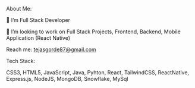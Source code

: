About Me:

🌱 I’m Full Stack Developer

👯 I’m looking to work on Full Stack Projects, Frontend, Backend, Mobile Application (React Native)

Reach me: tejasgorde87@gmail.com

Tech Stack:

CSS3, HTML5, JavaScript, Java, Pyhton, React, TailwindCSS, ReactNative, Express.js, NodeJS, MongoDB, Snowflake, MySql

